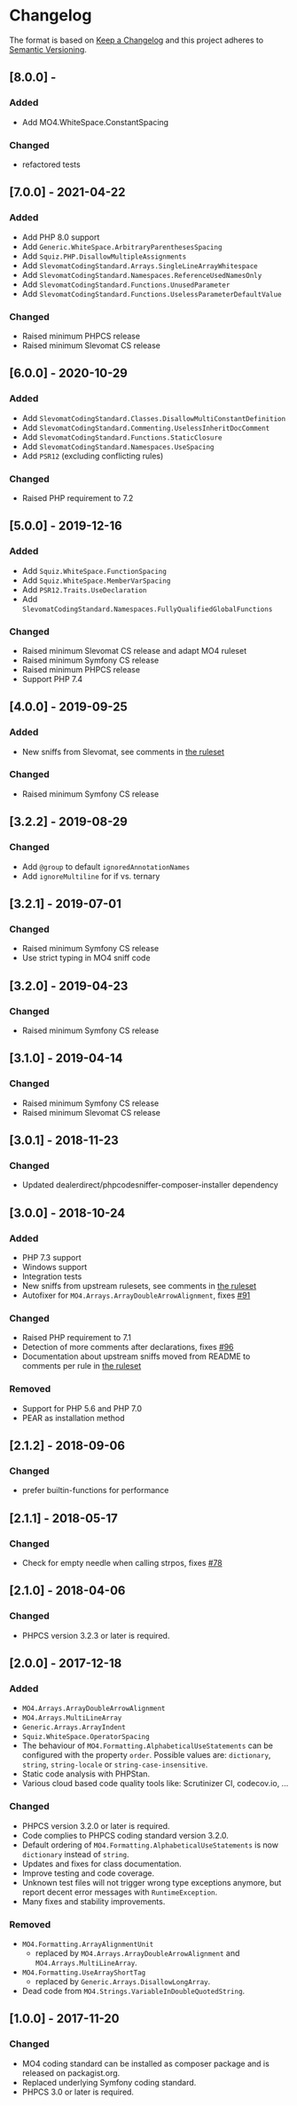 # Changelog

The format is based on [Keep a Changelog](http://keepachangelog.com/en/1.0.0/)
and this project adheres to [Semantic Versioning](http://semver.org/spec/v2.0.0.html).

## [8.0.0] -
### Added
- Add MO4.WhiteSpace.ConstantSpacing
### Changed
- refactored tests

## [7.0.0] - 2021-04-22
### Added
- Add PHP 8.0 support
- Add `Generic.WhiteSpace.ArbitraryParenthesesSpacing`
- Add `Squiz.PHP.DisallowMultipleAssignments`
- Add `SlevomatCodingStandard.Arrays.SingleLineArrayWhitespace`
- Add `SlevomatCodingStandard.Namespaces.ReferenceUsedNamesOnly`
- Add `SlevomatCodingStandard.Functions.UnusedParameter`
- Add `SlevomatCodingStandard.Functions.UselessParameterDefaultValue`
### Changed
-  Raised minimum PHPCS release
-  Raised minimum Slevomat CS release

## [6.0.0] - 2020-10-29
### Added
- Add `SlevomatCodingStandard.Classes.DisallowMultiConstantDefinition`
- Add `SlevomatCodingStandard.Commenting.UselessInheritDocComment`
- Add `SlevomatCodingStandard.Functions.StaticClosure`
- Add `SlevomatCodingStandard.Namespaces.UseSpacing`
- Add `PSR12` (excluding conflicting rules)
### Changed
- Raised PHP requirement to 7.2

## [5.0.0] - 2019-12-16
### Added
- Add `Squiz.WhiteSpace.FunctionSpacing`
- Add `Squiz.WhiteSpace.MemberVarSpacing`
- Add `PSR12.Traits.UseDeclaration`
- Add `SlevomatCodingStandard.Namespaces.FullyQualifiedGlobalFunctions`
### Changed
- Raised minimum Slevomat CS release and adapt MO4 ruleset
- Raised minimum Symfony CS release
- Raised minimum PHPCS release
- Support PHP 7.4

## [4.0.0] - 2019-09-25
### Added
- New sniffs from Slevomat, see comments in [the ruleset](https://github.com/mayflower/mo4-coding-standard/blob/master/MO4/ruleset.xml)
### Changed
- Raised minimum Symfony CS release

## [3.2.2] - 2019-08-29
### Changed
- Add `@group` to default `ignoredAnnotationNames`
- Add `ignoreMultiline` for if vs. ternary

## [3.2.1] - 2019-07-01
### Changed
- Raised minimum Symfony CS release
- Use strict typing in MO4 sniff code

## [3.2.0] - 2019-04-23
### Changed
-  Raised minimum Symfony CS release

## [3.1.0] - 2019-04-14
### Changed
-  Raised minimum Symfony CS release
-  Raised minimum Slevomat CS release

## [3.0.1] - 2018-11-23
### Changed
- Updated dealerdirect/phpcodesniffer-composer-installer dependency

## [3.0.0] - 2018-10-24
### Added
- PHP 7.3 support
- Windows support
- Integration tests
- New sniffs from upstream rulesets, see comments in [the ruleset](https://github.com/mayflower/mo4-coding-standard/blob/master/MO4/ruleset.xml)
- Autofixer for `MO4.Arrays.ArrayDoubleArrowAlignment`, fixes [#91](https://github.com/mayflower/mo4-coding-standard/issues/91)

### Changed
- Raised PHP requirement to 7.1
- Detection of more comments after declarations, fixes [#96](https://github.com/mayflower/mo4-coding-standard/issues/96)
- Documentation about upstream sniffs moved from README to comments per rule in [the ruleset](https://github.com/mayflower/mo4-coding-standard/blob/master/MO4/ruleset.xml)

### Removed
- Support for PHP 5.6 and PHP 7.0
- PEAR as installation method

## [2.1.2] - 2018-09-06
### Changed
- prefer builtin-functions for performance

## [2.1.1] - 2018-05-17
### Changed
- Check for empty needle when calling strpos, fixes [#78](https://github.com/mayflower/mo4-coding-standard/issues/78)

## [2.1.0] - 2018-04-06
### Changed
- PHPCS version 3.2.3 or later is required.

## [2.0.0] - 2017-12-18
### Added
- `MO4.Arrays.ArrayDoubleArrowAlignment`
- `MO4.Arrays.MultiLineArray`
- `Generic.Arrays.ArrayIndent`
- `Squiz.WhiteSpace.OperatorSpacing`
- The behaviour of `MO4.Formatting.AlphabeticalUseStatements` can be configured with the property `order`.
  Possible values are: `dictionary`, `string`, `string-locale` or `string-case-insensitive`.
- Static code analysis with PHPStan.
- Various cloud based code quality tools like: Scrutinizer CI, codecov.io, ...

### Changed
- PHPCS version 3.2.0 or later is required.
- Code complies to PHPCS coding standard version 3.2.0.
- Default ordering of `MO4.Formatting.AlphabeticalUseStatements` is now `dictionary` instead of `string`.
- Updates and fixes for class documentation.
- Improve testing and code coverage.
- Unknown test files will not trigger wrong type exceptions anymore, but report decent error messages with `RuntimeException`.
- Many fixes and stability improvements.

### Removed
- `MO4.Formatting.ArrayAlignmentUnit`
  - replaced by `MO4.Arrays.ArrayDoubleArrowAlignment` and `MO4.Arrays.MultiLineArray`.
- `MO4.Formatting.UseArrayShortTag`
  - replaced by `Generic.Arrays.DisallowLongArray`.
- Dead code from `MO4.Strings.VariableInDoubleQuotedString`.

## [1.0.0] - 2017-11-20
### Changed
- MO4 coding standard can be installed as composer package and is released on packagist.org.
- Replaced underlying Symfony coding standard.
- PHPCS 3.0 or later is required.
